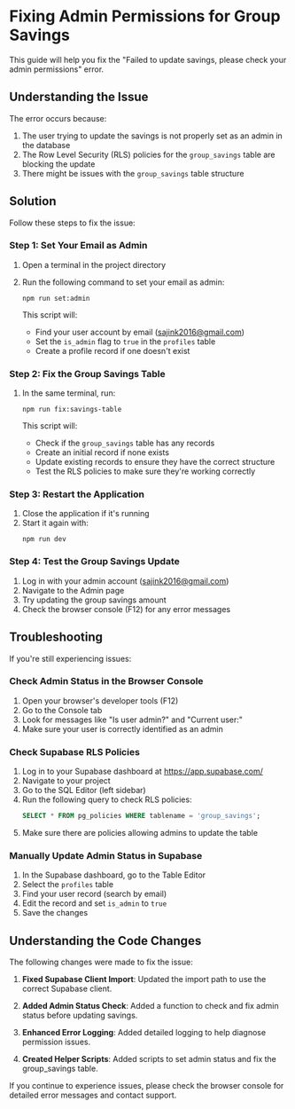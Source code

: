 # Fixing Admin Permissions for Group Savings

This guide will help you fix the "Failed to update savings, please check your admin permissions" error.

## Understanding the Issue

The error occurs because:
1. The user trying to update the savings is not properly set as an admin in the database
2. The Row Level Security (RLS) policies for the `group_savings` table are blocking the update
3. There might be issues with the `group_savings` table structure

## Solution

Follow these steps to fix the issue:

### Step 1: Set Your Email as Admin

1. Open a terminal in the project directory
2. Run the following command to set your email as admin:
   ```
   npm run set:admin
   ```
   
   This script will:
   - Find your user account by email (sajink2016@gmail.com)
   - Set the `is_admin` flag to `true` in the `profiles` table
   - Create a profile record if one doesn't exist

### Step 2: Fix the Group Savings Table

1. In the same terminal, run:
   ```
   npm run fix:savings-table
   ```
   
   This script will:
   - Check if the `group_savings` table has any records
   - Create an initial record if none exists
   - Update existing records to ensure they have the correct structure
   - Test the RLS policies to make sure they're working correctly

### Step 3: Restart the Application

1. Close the application if it's running
2. Start it again with:
   ```
   npm run dev
   ```

### Step 4: Test the Group Savings Update

1. Log in with your admin account (sajink2016@gmail.com)
2. Navigate to the Admin page
3. Try updating the group savings amount
4. Check the browser console (F12) for any error messages

## Troubleshooting

If you're still experiencing issues:

### Check Admin Status in the Browser Console

1. Open your browser's developer tools (F12)
2. Go to the Console tab
3. Look for messages like "Is user admin?" and "Current user:"
4. Make sure your user is correctly identified as an admin

### Check Supabase RLS Policies

1. Log in to your Supabase dashboard at https://app.supabase.com/
2. Navigate to your project
3. Go to the SQL Editor (left sidebar)
4. Run the following query to check RLS policies:
   ```sql
   SELECT * FROM pg_policies WHERE tablename = 'group_savings';
   ```
5. Make sure there are policies allowing admins to update the table

### Manually Update Admin Status in Supabase

1. In the Supabase dashboard, go to the Table Editor
2. Select the `profiles` table
3. Find your user record (search by email)
4. Edit the record and set `is_admin` to `true`
5. Save the changes

## Understanding the Code Changes

The following changes were made to fix the issue:

1. **Fixed Supabase Client Import**: Updated the import path to use the correct Supabase client.

2. **Added Admin Status Check**: Added a function to check and fix admin status before updating savings.

3. **Enhanced Error Logging**: Added detailed logging to help diagnose permission issues.

4. **Created Helper Scripts**: Added scripts to set admin status and fix the group_savings table.

If you continue to experience issues, please check the browser console for detailed error messages and contact support.
